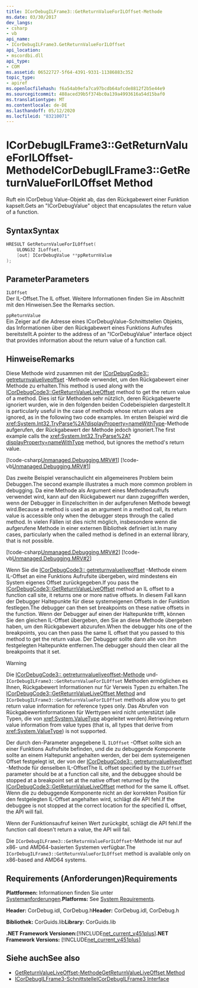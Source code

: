 ```yaml
---
title: ICorDebugILFrame3::GetReturnValueForILOffset-Methode
ms.date: 03/30/2017
dev_langs:
- csharp
- vb
api_name:
- ICorDebugILFrame3.GetReturnValueForILOffset
api_location:
- mscordbi.dll
api_type:
- COM
ms.assetid: 06522727-5f64-4391-9331-11386883c352
topic_type:
- apiref
ms.openlocfilehash: f6a54ab9efa7ca97bcdb64afcde8812f2b5e44e9
ms.sourcegitcommit: 488aced39b5f374bc0a139a4993616a54d15baf0
ms.translationtype: MT
ms.contentlocale: de-DE
ms.lasthandoff: 05/12/2020
ms.locfileid: "83210071"
---
```

# <a name="icordebugilframe3getreturnvalueforiloffset-method"></a><span data-ttu-id="a9fe8-102">ICorDebugILFrame3::GetReturnValueForILOffset-Methode</span><span class="sxs-lookup"><span data-stu-id="a9fe8-102">ICorDebugILFrame3::GetReturnValueForILOffset Method</span></span>
<span data-ttu-id="a9fe8-103">Ruft ein ICorDebug Value-Objekt ab, das den Rückgabewert einer Funktion kapselt.</span><span class="sxs-lookup"><span data-stu-id="a9fe8-103">Gets an "ICorDebugValue" object that encapsulates the return value of a function.</span></span>  
  
## <a name="syntax"></a><span data-ttu-id="a9fe8-104">Syntax</span><span class="sxs-lookup"><span data-stu-id="a9fe8-104">Syntax</span></span>  
  
```cpp
HRESULT GetReturnValueForILOffset(  
    ULONG32 ILoffset,
    [out] ICorDebugValue **ppReturnValue  
);  
```  
  
## <a name="parameters"></a><span data-ttu-id="a9fe8-105">Parameter</span><span class="sxs-lookup"><span data-stu-id="a9fe8-105">Parameters</span></span>  
 `ILOffset`  
 <span data-ttu-id="a9fe8-106">Der IL-Offset.</span><span class="sxs-lookup"><span data-stu-id="a9fe8-106">The IL offset.</span></span> <span data-ttu-id="a9fe8-107">Weitere Informationen finden Sie im Abschnitt mit den Hinweisen.</span><span class="sxs-lookup"><span data-stu-id="a9fe8-107">See the Remarks section.</span></span>  
  
 `ppReturnValue`  
 <span data-ttu-id="a9fe8-108">Ein Zeiger auf die Adresse eines ICorDebugValue-Schnittstellen Objekts, das Informationen über den Rückgabewert eines Funktions Aufrufes bereitstellt.</span><span class="sxs-lookup"><span data-stu-id="a9fe8-108">A pointer to the address of an "ICorDebugValue" interface object that provides information about the return value of a function call.</span></span>  
  
## <a name="remarks"></a><span data-ttu-id="a9fe8-109">Hinweise</span><span class="sxs-lookup"><span data-stu-id="a9fe8-109">Remarks</span></span>  
 <span data-ttu-id="a9fe8-110">Diese Methode wird zusammen mit der [ICorDebugCode3:: getreturnvalueliveoffset](icordebugcode3-getreturnvalueliveoffset-method.md) -Methode verwendet, um den Rückgabewert einer Methode zu erhalten.</span><span class="sxs-lookup"><span data-stu-id="a9fe8-110">This method is used along with the [ICorDebugCode3::GetReturnValueLiveOffset](icordebugcode3-getreturnvalueliveoffset-method.md) method to get the return value of a method.</span></span> <span data-ttu-id="a9fe8-111">Dies ist für Methoden sehr nützlich, deren Rückgabewerte ignoriert wurden, wie in den folgenden beiden Codebeispielen dargestellt.</span><span class="sxs-lookup"><span data-stu-id="a9fe8-111">It is particularly useful in the case of methods whose return values are ignored, as in the following two code examples.</span></span> <span data-ttu-id="a9fe8-112">Im ersten Beispiel wird die <xref:System.Int32.TryParse%2A?displayProperty=nameWithType>-Methode aufgerufen, der Rückgabewert der Methode jedoch ignoriert.</span><span class="sxs-lookup"><span data-stu-id="a9fe8-112">The first example calls the <xref:System.Int32.TryParse%2A?displayProperty=nameWithType> method, but ignores the method's return value.</span></span>  
  
 [!code-csharp[Unmanaged.Debugging.MRV#1](../../../../samples/snippets/csharp/VS_Snippets_CLR/unmanaged.debugging.mrv/cs/mrv1.cs#1)]
 [!code-vb[Unmanaged.Debugging.MRV#1](../../../../samples/snippets/visualbasic/VS_Snippets_CLR/unmanaged.debugging.mrv/vb/mrv1.vb#1)]  
  
 <span data-ttu-id="a9fe8-113">Das zweite Beispiel veranschaulicht ein allgemeineres Problem beim Debuggen.</span><span class="sxs-lookup"><span data-stu-id="a9fe8-113">The second example illustrates a much more common problem in debugging.</span></span> <span data-ttu-id="a9fe8-114">Da eine Methode als Argument eines Methodenaufrufs verwendet wird, kann auf den Rückgabewert nur dann zugegriffen werden, wenn der Debugger in Einzelschritten in der aufgerufenen Methode bewegt wird.</span><span class="sxs-lookup"><span data-stu-id="a9fe8-114">Because a method is used as an argument in a method call, its return value is accessible only when the debugger steps through the called method.</span></span> <span data-ttu-id="a9fe8-115">In vielen Fällen ist dies nicht möglich, insbesondere wenn die aufgerufene Methode in einer externen Bibliothek definiert ist.</span><span class="sxs-lookup"><span data-stu-id="a9fe8-115">In many cases, particularly when the called method is defined in an external library, that is not possible.</span></span>  
  
 [!code-csharp[Unmanaged.Debugging.MRV#2](../../../../samples/snippets/csharp/VS_Snippets_CLR/unmanaged.debugging.mrv/cs/mrv2.cs#2)]
 [!code-vb[Unmanaged.Debugging.MRV#2](../../../../samples/snippets/visualbasic/VS_Snippets_CLR/unmanaged.debugging.mrv/vb/mrv2.vb#2)]  
  
 <span data-ttu-id="a9fe8-116">Wenn Sie die [ICorDebugCode3:: getreturnvalueliveoffset](icordebugcode3-getreturnvalueliveoffset-method.md) -Methode einem IL-Offset an eine Funktions Aufrufsite übergeben, wird mindestens ein System eigenes Offset zurückgegeben.</span><span class="sxs-lookup"><span data-stu-id="a9fe8-116">If you pass the [ICorDebugCode3::GetReturnValueLiveOffset](icordebugcode3-getreturnvalueliveoffset-method.md) method an IL offset to a function call site, it returns one or more native offsets.</span></span> <span data-ttu-id="a9fe8-117">In diesem Fall kann der Debugger Haltepunkte für diese systemeigenen Offsets in der Funktion festlegen.</span><span class="sxs-lookup"><span data-stu-id="a9fe8-117">The debugger can then set breakpoints on these native offsets in the function.</span></span> <span data-ttu-id="a9fe8-118">Wenn der Debugger auf einen der Haltepunkte trifft, können Sie den gleichen IL-Offset übergeben, den Sie an diese Methode übergeben haben, um den Rückgabewert abzurufen.</span><span class="sxs-lookup"><span data-stu-id="a9fe8-118">When the debugger hits one of the breakpoints, you can then pass the same IL offset that you passed to this method to get the return value.</span></span> <span data-ttu-id="a9fe8-119">Der Debugger sollte dann alle von ihm festgelegten Haltepunkte entfernen.</span><span class="sxs-lookup"><span data-stu-id="a9fe8-119">The debugger should then clear all the breakpoints that it set.</span></span>  
  
> [!WARNING]
> <span data-ttu-id="a9fe8-120">Die [ICorDebugCode3:: getreturnvalueliveoffset-Methode](icordebugcode3-getreturnvalueliveoffset-method.md) und- `ICorDebugILFrame3::GetReturnValueForILOffset` Methoden ermöglichen es Ihnen, Rückgabewert Informationen nur für Verweis Typen zu erhalten.</span><span class="sxs-lookup"><span data-stu-id="a9fe8-120">The [ICorDebugCode3::GetReturnValueLiveOffset Method](icordebugcode3-getreturnvalueliveoffset-method.md) and `ICorDebugILFrame3::GetReturnValueForILOffset` methods allow you to get return value information for reference types only.</span></span> <span data-ttu-id="a9fe8-121">Das Abrufen von Rückgabewertinformationen für Werttypen wird nicht unterstützt (alle Typen, die von <xref:System.ValueType> abgeleitet werden).</span><span class="sxs-lookup"><span data-stu-id="a9fe8-121">Retrieving return value information from value types (that is, all types that derive from <xref:System.ValueType>) is not supported.</span></span>  
  
 <span data-ttu-id="a9fe8-122">Der durch den-Parameter angegebene IL `ILOffset` -Offset sollte sich an einer Funktions Aufrufsite befinden, und die zu debuggende Komponente sollte an einem Haltepunkt angehalten werden, der bei dem systemeigenen Offset festgelegt ist, der von der [ICorDebugCode3:: getreturnvalueliveoffset](icordebugcode3-getreturnvalueliveoffset-method.md) -Methode für denselben IL-Offset</span><span class="sxs-lookup"><span data-stu-id="a9fe8-122">The IL offset specified by the `ILOffset` parameter should be at a function call site, and the debuggee should be stopped at a breakpoint set at the native offset returned by the [ICorDebugCode3::GetReturnValueLiveOffset](icordebugcode3-getreturnvalueliveoffset-method.md) method for the same IL offset.</span></span> <span data-ttu-id="a9fe8-123">Wenn die zu debuggende Komponente nicht an der korrekten Position für den festgelegten IL-Offset angehalten wird, schlägt die API fehl.</span><span class="sxs-lookup"><span data-stu-id="a9fe8-123">If the debuggee is not stopped at the correct location for the specified IL offset, the API will fail.</span></span>  
  
 <span data-ttu-id="a9fe8-124">Wenn der Funktionsaufruf keinen Wert zurückgibt, schlägt die API fehl.</span><span class="sxs-lookup"><span data-stu-id="a9fe8-124">If the function call doesn't return a value, the API will fail.</span></span>  
  
 <span data-ttu-id="a9fe8-125">Die `ICorDebugILFrame3::GetReturnValueForILOffset`-Methode ist nur auf x86- und AMD64-basierten Systemen verfügbar.</span><span class="sxs-lookup"><span data-stu-id="a9fe8-125">The `ICorDebugILFrame3::GetReturnValueForILOffset` method is available only on x86-based and AMD64 systems.</span></span>  
  
## <a name="requirements"></a><span data-ttu-id="a9fe8-126">Requirements (Anforderungen)</span><span class="sxs-lookup"><span data-stu-id="a9fe8-126">Requirements</span></span>  
 <span data-ttu-id="a9fe8-127">**Plattformen:** Informationen finden Sie unter [Systemanforderungen](../../get-started/system-requirements.md).</span><span class="sxs-lookup"><span data-stu-id="a9fe8-127">**Platforms:** See [System Requirements](../../get-started/system-requirements.md).</span></span>  
  
 <span data-ttu-id="a9fe8-128">**Header:** CorDebug.idl, CorDebug.h</span><span class="sxs-lookup"><span data-stu-id="a9fe8-128">**Header:** CorDebug.idl, CorDebug.h</span></span>  
  
 <span data-ttu-id="a9fe8-129">**Bibliothek:** CorGuids.lib</span><span class="sxs-lookup"><span data-stu-id="a9fe8-129">**Library:** CorGuids.lib</span></span>  
  
 <span data-ttu-id="a9fe8-130">**.NET Framework Versionen:**[!INCLUDE[net_current_v451plus](../../../../includes/net-current-v451plus-md.md)]</span><span class="sxs-lookup"><span data-stu-id="a9fe8-130">**.NET Framework Versions:** [!INCLUDE[net_current_v451plus](../../../../includes/net-current-v451plus-md.md)]</span></span>  
  
## <a name="see-also"></a><span data-ttu-id="a9fe8-131">Siehe auch</span><span class="sxs-lookup"><span data-stu-id="a9fe8-131">See also</span></span>

- [<span data-ttu-id="a9fe8-132">GetReturnValueLiveOffset-Methode</span><span class="sxs-lookup"><span data-stu-id="a9fe8-132">GetReturnValueLiveOffset Method</span></span>](icordebugcode3-getreturnvalueliveoffset-method.md)
- [<span data-ttu-id="a9fe8-133">ICorDebugILFrame3-Schnittstelle</span><span class="sxs-lookup"><span data-stu-id="a9fe8-133">ICorDebugILFrame3 Interface</span></span>](icordebugilframe3-interface.md)
